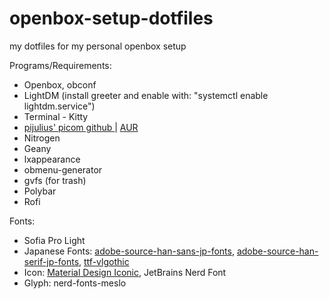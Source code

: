 # openbox-setup-dotfiles
my dotfiles for my personal openbox setup

Programs/Requirements:
<ul>
  <li>Openbox, obconf </li>
  <li>LightDM (install greeter and enable with: "systemctl enable lightdm.service")</li>
  <li>Terminal - Kitty</li>
  <li><a href=https://github.com/pijulius/picom> pijulius' picom github </a> | <a href=https://aur.archlinux.org/packages/picom-pijulius-git> AUR </a></li>
  <li>Nitrogen</li>
  <li>Geany</li>
  <li>lxappearance</li>
  <li>obmenu-generator</li>
  <li>gvfs (for trash)</li>
  <li>Polybar</li>
  <li>Rofi</li>
</ul>
Fonts:
<ul>
  <li>Sofia Pro Light</li>
  <li>Japanese Fonts: <a href=https://archlinux.org/packages/?name=adobe-source-han-sans-jp-fonts>adobe-source-han-sans-jp-fonts</a>, <a href=https://archlinux.org/packages/?name=adobe-source-han-serif-jp-fonts>adobe-source-han-serif-jp-fonts</a>, <a href=https://aur.archlinux.org/packages/ttf-vlgothic/>ttf-vlgothic</a> </li>
  <li>Icon: <a href=https://aur.archlinux.org/packages/ttf-material-design-iconic-font>Material Design Iconic</a>, JetBrains Nerd Font</li>
  <li>Glyph: nerd-fonts-meslo</li>
</ul>

